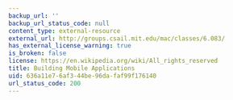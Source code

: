 ```yaml
---
backup_url: ''
backup_url_status_code: null
content_type: external-resource
external_url: http://groups.csail.mit.edu/mac/classes/6.083/
has_external_license_warning: true
is_broken: false
license: https://en.wikipedia.org/wiki/All_rights_reserved
title: Building Mobile Applications
uid: 636a11e7-6af3-44be-96da-faf99f176140
url_status_code: 200
---
```

